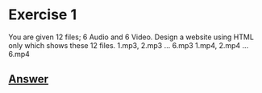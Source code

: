 # Exercise 1
You are given 12 files; 6 Audio and 6 Video.
Design a website using HTML only which shows these 12 files.
1.mp3, 2.mp3 ... 6.mp3
1.mp4, 2.mp4 ... 6.mp4

## [Answer](/Exercises/Ex1/ans.md)